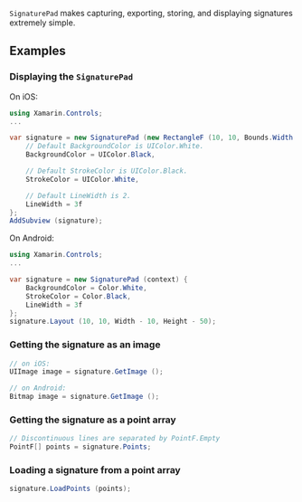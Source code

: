 `SignaturePad` makes capturing, exporting, storing, and displaying
signatures extremely simple.

## Examples

### Displaying the `SignaturePad`

On iOS:

```csharp
using Xamarin.Controls;
...

var signature = new SignaturePad (new RectangleF (10, 10, Bounds.Width - 20, Bounds.Height - 60)) {
	// Default BackgroundColor is UIColor.White.
	BackgroundColor = UIColor.Black,

	// Default StrokeColor is UIColor.Black.
	StrokeColor = UIColor.White,

	// Default LineWidth is 2.
	LineWidth = 3f
};
AddSubview (signature);
```

On Android:

```csharp
using Xamarin.Controls;
...

var signature = new SignaturePad (context) {
	BackgroundColor = Color.White,
	StrokeColor = Color.Black,
	LineWidth = 3f
};
signature.Layout (10, 10, Width - 10, Height - 50);
```

### Getting the signature as an image

```csharp
// on iOS:
UIImage image = signature.GetImage ();

// on Android:
Bitmap image = signature.GetImage ();
```

### Getting the signature as a point array

```csharp
// Discontinuous lines are separated by PointF.Empty
PointF[] points = signature.Points;
```

### Loading a signature from a point array

```csharp
signature.LoadPoints (points);
```
